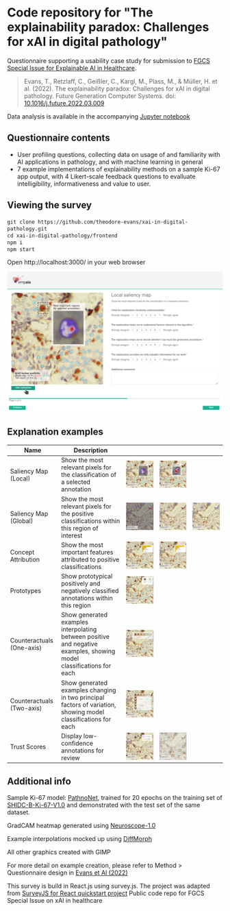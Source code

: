 # Code repository for "The explainability paradox: Challenges for xAI in digital pathology"

Questionnaire supporting a usability case study for submission to [FGCS Special Issue for Explainable AI in Healthcare](https://www.journals.elsevier.com/future-generation-computer-systems/call-for-papers/explainable-artificial-intelligence-for-healthcare).

> Evans, T., Retzlaff, C., Geißler, C., Kargl, M., Plass, M., & Müller, H. et al. (2022). The explainability paradox: Challenges for xAI in digital pathology. Future Generation Computer Systems. doi: [10.1016/j.future.2022.03.009](https://doi.org/10.1016/j.future.2022.03.009)

Data analysis is available in the accompanying [Jupyter notebook](/DataProcessing/data_processing.ipynb)

## Questionnaire contents

- User profiling questions, collecting data on usage of and familiarity with AI applications in pathology, and with machine learning in general
- 7 example implementations of explainability methods on a sample Ki-67 app output, with 4 Likert-scale feedback questions to evalluate intelligibility, informativeness and value to user.

## Viewing the survey

```
git clone https://github.com/theodore-evans/xai-in-digital-pathology.git
cd xai-in-digital-pathology/frontend
npm i
npm start
```
Open http://localhost:3000/ in your web browser

![](example_page.png)

## Explanation examples

|    Name    |     Description    |        |  |  |
|------------|--------------------|----------------|-|-|
| Saliency Map (Local) | Show the most relevant pixels for the classification of a selected annotation |![](frontend/src/assets/SM/gradcam_local_0.png)|![](frontend/src/assets/SM/gradcam_local_1.png)| |
| Saliency Map (Global) | Show the most relevant pixels for the positive classifications within this region of interest |![](frontend/src/assets/SM/gradcam_0.png)|![](frontend/src/assets/SM/gradcam_1.png)| ![](frontend/src/assets/SM/guided_backprop_0.png)|
| Concept Attribution | Show the most important features attributed to positive classifications |![](frontend/src/assets/CA/text_attributes_0.png)| ![](frontend/src/assets/CA/text_attributes_1.png)| |
| Prototypes | Show prototypical positively and negatively classified annotations within this region |![](frontend/src/assets/PR/prototypes_0.png)| | |
| Counteractuals (One-axis) | Show generated examples interpolating between positive and negative examples, showing model classifications for each |![](frontend/src/assets/CF/one_axis_0.png)| | |
| Counteractuals (Two-axis) | Show generated examples changing in two principal factors of variation, showing model classifications for each |![](frontend/src/assets/CF/two_axis_0.png)| | |
| Trust Scores | Display low-confidence annotations for review |![](frontend/src/assets/TS/color_coded_0.png)|![](frontend/src/assets/TS/edge_cases_0.png) | |


## Additional info

Sample Ki-67 model: [PathnoNet](https://github.com/SHIDCenter/PathoNet), trained for 20 epochs on the training set of [SHIDC-B-Ki-67-V1.0](https://shiraz-hidc.com/service/ki-67-dataset/) and demonstrated with the test set of the same dataset.

GradCAM heatmap generated using [Neuroscope-1.0](https://github.com/c3di/neuroscope)

Example interpolations mocked up using [DiffMorph](https://github.com/volotat/DiffMorph)

All other graphics created with GIMP

For more detail on example creation, please refer to Method > Questionnaire design in [Evans et Al (2022)](doi.org/10.1016/j.future.2022.03.009)

This survey is build in React.js using survey.js. The project was adapted from [SurveyJS for React quickstart project](https://github.com/surveyjs/surveyjs_react_quickstart.git)
Public code repo for FGCS Special Issue on xAI in healthcare
